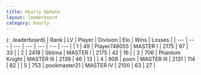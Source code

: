 ```yaml
---
title: Hourly Update
layout: leaderboard
category: hourly
---
```


{: .leaderboard}
| Rank | LV | Player | Division | Elo | Wins | Losses |
| --- | --- | --- | --- | --- | --- | --- |
| <span data-change="0">1</span> | 49 | <span title="ID: 748055">Player748055</span> | MASTER I | <span data-change="0">2175</span> | <span data-change="0">97</span> | <span data-change="0">33</span> |
| <span data-change="0">2</span> | 2418 | <span title="ID: 353063">Sktima</span> | MASTER I | <span data-change="9">2175</span> | <span data-change="1">42</span> | <span data-change="0">16</span> |
| <span data-change="1">3</span> | 706 | <span title="ID: 742939">Phantom Knight</span> | MASTER III | <span data-change="0">2139</span> | <span data-change="0">46</span> | <span data-change="0">13</span> |
| <span data-change="-1">4</span> | 908 | <span title="ID: 540690">poon</span> | MASTER III | <span data-change="-28">2131</span> | <span data-change="0">114</span> | <span data-change="2">82</span> |
| <span data-change="0">5</span> | 753 | <span title="ID: 652474">pookmaster21</span> | MASTER IV | <span data-change="0">2100</span> | <span data-change="0">63</span> | <span data-change="0">27</span> |